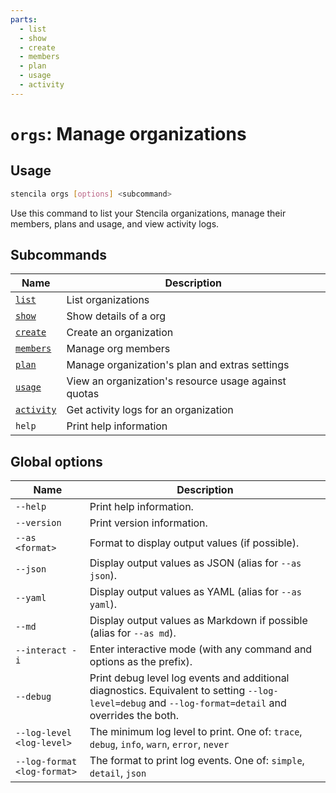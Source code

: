 ```yaml
---
parts:
  - list
  - show
  - create
  - members
  - plan
  - usage
  - activity
---
```


<!-- Generated from doc comments in Rust. Do not edit. -->

# `orgs`: Manage organizations

## Usage

```sh
stencila orgs [options] <subcommand>
```

Use this command to list your Stencila organizations, manage their members, plans and usage, and view activity logs.

## Subcommands

| Name                   | Description                                          |
| ---------------------- | ---------------------------------------------------- |
| [`list`](list)         | List organizations                                   |
| [`show`](show)         | Show details of a org                                |
| [`create`](create)     | Create an organization                               |
| [`members`](members)   | Manage org members                                   |
| [`plan`](plan)         | Manage organization's plan and extras settings       |
| [`usage`](usage)       | View an organization's resource usage against quotas |
| [`activity`](activity) | Get activity logs for an organization                |
| `help`                 | Print help information                               |

## Global options

| Name                        | Description                                                                                                                                          |
| --------------------------- | ---------------------------------------------------------------------------------------------------------------------------------------------------- |
| `--help`                    | Print help information.                                                                                                                              |
| `--version`                 | Print version information.                                                                                                                           |
| `--as <format>`             | Format to display output values (if possible).                                                                                                       |
| `--json`                    | Display output values as JSON (alias for `--as json`).                                                                                               |
| `--yaml`                    | Display output values as YAML (alias for `--as yaml`).                                                                                               |
| `--md`                      | Display output values as Markdown if possible (alias for `--as md`).                                                                                 |
| `--interact -i`             | Enter interactive mode (with any command and options as the prefix).                                                                                 |
| `--debug`                   | Print debug level log events and additional diagnostics. Equivalent to setting `--log-level=debug` and `--log-format=detail` and overrides the both. |
| `--log-level <log-level>`   | The minimum log level to print. One of: `trace`, `debug`, `info`, `warn`, `error`, `never`                                                           |
| `--log-format <log-format>` | The format to print log events. One of: `simple`, `detail`, `json`                                                                                   |
